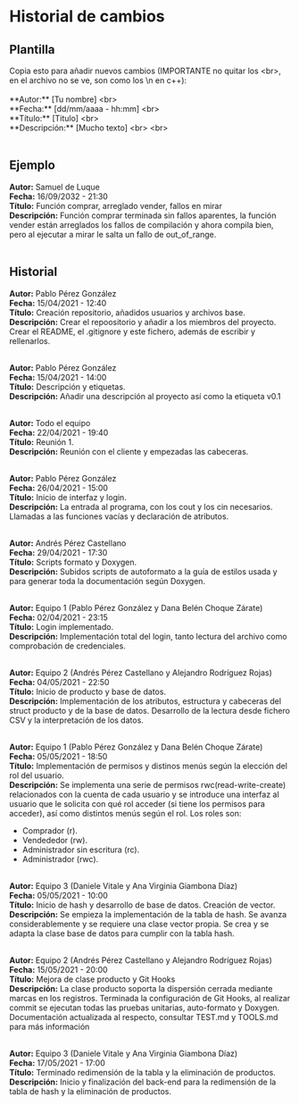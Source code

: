 # Historial de cambios
## Plantilla
Copia esto para añadir nuevos cambios (IMPORTANTE no quitar los \<br>, en el archivo no se ve, son como los \n en c++): <br> <br>
  \*\*Autor:** [Tu nombre] \<br> <br>
  \*\*Fecha:** [dd/mm/aaaa - hh:mm] \<br> <br>
  \*\*Título:** [Titulo] \<br> <br>
  \*\*Descripción:** [Mucho texto] \<br> \<br> <br> <br>
  
## Ejemplo

**Autor:** Samuel de Luque <br>
**Fecha:** 16/09/2032 - 21:30 <br>
**Título:** Función comprar, arreglado vender, fallos en mirar <br>
**Descripción:** Función comprar terminada sin fallos aparentes, la función vender están arreglados los fallos de compilación y ahora compila bien, pero al ejecutar a mirar le salta un fallo de out_of_range. <br> <br>


## Historial

**Autor:** Pablo Pérez González <br>
**Fecha:** 15/04/2021 - 12:40 <br>
**Título:** Creación repositorio, añadidos usuarios y archivos base. <br>
**Descripción:** Crear el repoositorio y añadir a los miembros del proyecto. Crear el README, el .gitignore y este fichero, además de escribir y rellenarlos. <br> <br>

**Autor:** Pablo Pérez González <br>
**Fecha:** 15/04/2021 - 14:00 <br>
**Título:** Descripción y etiquetas. <br>
**Descripción:** Añadir una descripción al proyecto así como la etiqueta v0.1 <br> <br>

**Autor:** Todo el equipo <br>
**Fecha:** 22/04/2021 - 19:40 <br>
**Título:** Reunión 1. <br>
**Descripción:** Reunión con el cliente y empezadas las cabeceras. <br> <br>


**Autor:** Pablo Pérez González <br>
**Fecha:** 26/04/2021 - 15:00 <br>
**Título:** Inicio de interfaz y login. <br>
**Descripción:** La entrada al programa, con los cout y los cin necesarios. Llamadas a las funciones vacías y declaración de atributos. <br> <br>


**Autor:** Andrés Pérez Castellano <br>
**Fecha:** 29/04/2021 - 17:30 <br>
**Título:** Scripts formato y Doxygen. <br>
**Descripción:** Subidos scripts de autoformato a la guía de estilos usada y para generar toda la documentación según Doxygen. <br> <br>


**Autor:** Equipo 1 (Pablo Pérez González y Dana Belén Choque Zárate)<br>
**Fecha:** 02/04/2021 - 23:15 <br>
**Título:** Login implementado. <br>
**Descripción:** Implementación total del login, tanto lectura del archivo como comprobación de credenciales. <br> <br>


**Autor:** Equipo 2 (Andrés Pérez Castellano y Alejandro Rodríguez Rojas)<br>
**Fecha:** 04/05/2021 - 22:50<br>
**Título:** Inicio de producto y base de datos.<br>
**Descripción:** Implementación de los atributos, estructura y cabeceras del struct producto y de la base de datos. Desarrollo de la lectura desde fichero CSV y la interpretación de los datos.<br><br>


**Autor:** Equipo 1 (Pablo Pérez González y Dana Belén Choque Zárate)<br>
**Fecha:** 05/05/2021 - 18:50<br>
**Título:** Implementación de permisos y distinos menús según la elección del rol del usuario.<br>
**Descripción:** Se implementa una serie de permisos rwc(read-write-create) relacionados con la cuenta de cada usuario y se introduce una interfaz al usuario que le solicita con qué rol acceder (si tiene los permisos para acceder), así como distintos menús según el rol. Los roles son:
* Comprador (r).
* Vendededor (rw).
* Administrador sin escritura (rc).
* Administrador (rwc). <br><br>


**Autor:** Equipo 3 (Daniele Vitale y Ana Virginia Giambona Díaz)<br>
**Fecha:** 05/05/2021 - 10:00<br>
**Título:** Inicio de hash y desarrollo de base de datos. Creación de vector.<br>
**Descripción:** Se empieza la implementación de la tabla de hash. Se avanza considerablemente y se requiere una clase vector propia. Se crea y se adapta la clase base de datos para cumplir con la tabla hash. <br><br>


**Autor:** Equipo 2 (Andrés Pérez Castellano y Alejandro Rodríguez Rojas)<br>
**Fecha:** 15/05/2021 - 20:00<br>
**Título:** Mejora de clase producto y Git Hooks<br>
**Descripción:** La clase producto soporta la dispersión cerrada mediante marcas 
en los registros. Terminada la configuración de Git Hooks, al realizar commit 
se ejecutan todas las pruebas unitarias, auto-formato y Doxygen. Documentación 
actualizada al respecto, consultar TEST.md y TOOLS.md para más información<br><br>


**Autor:** Equipo 3 (Daniele Vitale y Ana Virginia Giambona Díaz) <br>
**Fecha:** 17/05/2021  - 17:00 <br>
**Título:** Terminado redimensión de la tabla y la eliminación de productos.  <br>
**Descripción:** Inicio y finalización del back-end para la redimensión de la tabla de hash y la eliminación de productos. <br> <br> 
